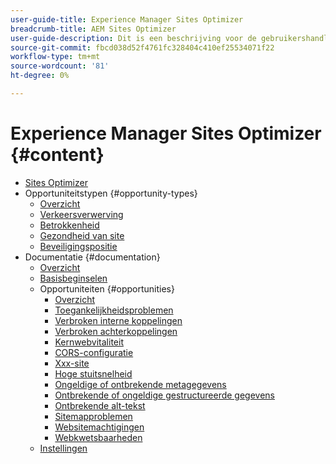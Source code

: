 ```yaml
---
user-guide-title: Experience Manager Sites Optimizer
breadcrumb-title: AEM Sites Optimizer
user-guide-description: Dit is een beschrijving voor de gebruikershandleiding die op de landingspagina wordt weergegeven.
source-git-commit: fbcd038d52f4761fc328404c410ef25534071f22
workflow-type: tm+mt
source-wordcount: '81'
ht-degree: 0%

---
```



# Experience Manager Sites Optimizer {#content}

+ [Sites Optimizer](/help/home.md)
+ Opportuniteitstypen {#opportunity-types}
   + [Overzicht](/help/opportunity-types/overview.md)
   + [Verkeersverwerving](/help/opportunity-types/traffic-acquisition.md)
   + [Betrokkenheid](/help/opportunity-types/engagement.md)
   + [Gezondheid van site](/help/opportunity-types/site-health.md)
   + [Beveiligingspositie](/help/opportunity-types/security-posture.md)
+ Documentatie {#documentation}
   + [Overzicht](/help/documentation/overview.md)
   + [Basisbeginselen](/help/documentation/basics.md)
   + Opportuniteiten {#opportunities}
      + [Overzicht](/help/documentation/opportunities/overview.md)
      + [Toegankelijkheidsproblemen](/help/documentation/opportunities/accessibility-issues.md)
      + [Verbroken interne koppelingen](/help/documentation/opportunities/broken-internal-links.md)
      + [Verbroken achterkoppelingen](/help/documentation/opportunities/broken-backlinks.md)
      + [Kernwebvitaliteit](/help/documentation/opportunities/core-web-vitals.md)
      + [CORS-configuratie](/help/documentation/opportunities/cors-configuration.md)
      + [Xxx-site](/help/documentation/opportunities/cross-site-scripting.md)
      + [Hoge stuitsnelheid](/help/documentation/opportunities/high-bounce-rate.md)
      + [Ongeldige of ontbrekende metagegevens](/help/documentation/opportunities/invalid-or-missing-metadata.md)
      + [Ontbrekende of ongeldige gestructureerde gegevens](/help/documentation/opportunities/missing-invalid-structured-data.md)
      + [Ontbrekende alt-tekst](/help/documentation/opportunities/missing-alt-text.md)
      + [Sitemapproblemen](/help/documentation/opportunities/sitemap-issues.md)
      + [Websitemachtigingen](/help/documentation/opportunities/website-permissions.md)
      + [Webkwetsbaarheden](/help/documentation/opportunities/website-vulnerabilities.md)
   + [Instellingen](/help/documentation/settings.md)
